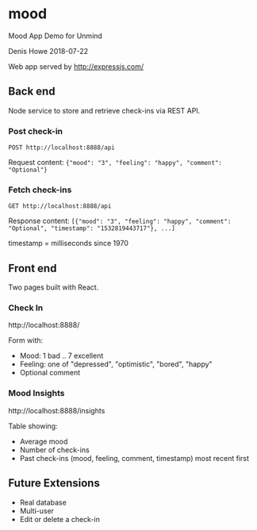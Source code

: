 # mood

Mood App Demo for Unmind

Denis Howe
2018-07-22

Web app served by http://expressjs.com/

## Back end

Node service to store and retrieve check-ins via REST API.

### Post check-in

`POST http://localhost:8888/api`

Request content:
`{"mood": "3", "feeling": "happy", "comment": "Optional"}`

### Fetch check-ins

`GET http://localhost:8888/api`

Response content:
`[{"mood": "3", "feeling": "happy", "comment": "Optional", "timestamp": "1532819443717"}, ...]`

timestamp = milliseconds since 1970

## Front end

Two pages built with React.

### Check In

http://localhost:8888/

Form with:

* Mood: 1 bad .. 7 excellent
* Feeling: one of "depressed", "optimistic", "bored", "happy"
* Optional comment

### Mood Insights

http://localhost:8888/insights

Table showing:

* Average mood
* Number of check-ins
* Past check-ins (mood, feeling, comment, timestamp) most recent first

## Future Extensions

* Real database
* Multi-user
* Edit or delete a check-in
